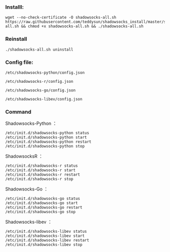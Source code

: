 ### Installl:
```
wget --no-check-certificate -O shadowsocks-all.sh https://raw.githubusercontent.com/teddysun/shadowsocks_install/master/shadowsocks-all.sh && chmod +x shadowsocks-all.sh && ./shadowsocks-all.sh
```

### Reinstall
`./shadowsocks-all.sh uninstall`

### Config file:
```
/etc/shadowsocks-python/config.json

/etc/shadowsocks-r/config.json

/etc/shadowsocks-go/config.json

/etc/shadowsocks-libev/config.json
```

### Command

Shadowsocks-Python ：
```
/etc/init.d/shadowsocks-python status
/etc/init.d/shadowsocks-python start
/etc/init.d/shadowsocks-python restart
/etc/init.d/shadowsocks-python stop
```

ShadowsocksR ：
```
/etc/init.d/shadowsocks-r status
/etc/init.d/shadowsocks-r start
/etc/init.d/shadowsocks-r restart
/etc/init.d/shadowsocks-r stop
```
Shadowsocks-Go ：
```
/etc/init.d/shadowsocks-go status
/etc/init.d/shadowsocks-go start
/etc/init.d/shadowsocks-go restart
/etc/init.d/shadowsocks-go stop
```
Shadowsocks-libev ：
```
/etc/init.d/shadowsocks-libev status
/etc/init.d/shadowsocks-libev start
/etc/init.d/shadowsocks-libev restart
/etc/init.d/shadowsocks-libev stop
```
